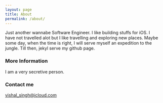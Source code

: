 ```yaml
---
layout: page
title: About
permalink: /about/
---
```


Just another wannabe Software Engineer. I like building stuffs for iOS. I have not travelled alot but I like travelling and exploring new places. Maybe some day, when the time is right, I will serve myself an expedition to the jungle. Till then, jekyl serve my github page.

### More Information
I am a very secretive person.

### Contact me

[vishal_singh@icloud.com](mailto:email@domain.com)